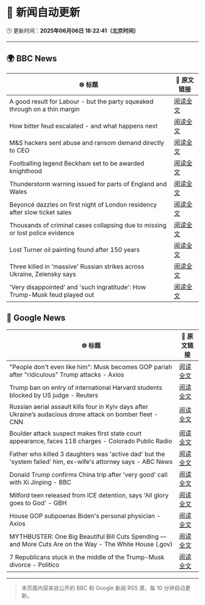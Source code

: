 # 🧠 新闻自动更新

🕒 更新时间：**2025年06月06日 18:22:41（北京时间）**

---

## 🌍 BBC News

| 🌐 标题 | 🔗 原文链接 |
|--------|-------------|
| A good result for Labour - but the party squeaked through on a thin margin | [阅读全文](https://www.bbc.com/news/articles/cvgqzdl8lxyo) |
| How bitter feud escalated - and what happens next | [阅读全文](https://www.bbc.com/news/articles/c3wd2215q08o) |
| M&S hackers sent abuse and ransom demand directly to CEO | [阅读全文](https://www.bbc.com/news/articles/cr58pqjlnjlo) |
| Footballing legend Beckham set to be awarded knighthood | [阅读全文](https://www.bbc.com/sport/football/articles/cm2309dlepno) |
| Thunderstorm warning issued for parts of England and Wales | [阅读全文](https://www.bbc.com/news/articles/cq851x1y9eqo) |
| Beyoncé dazzles on first night of London residency after slow ticket sales | [阅读全文](https://www.bbc.com/news/articles/cvgvlxk01gvo) |
| Thousands of criminal cases collapsing due to missing or lost police evidence | [阅读全文](https://www.bbc.com/news/articles/c3e5289d3njo) |
| Lost Turner oil painting found after 150 years | [阅读全文](https://www.bbc.com/news/articles/clyzp4r70m8o) |
| Three killed in 'massive' Russian strikes across Ukraine, Zelensky says | [阅读全文](https://www.bbc.com/news/articles/cvg7zy1jq7no) |
| 'Very disappointed' and 'such ingratitude': How Trump-Musk feud played out | [阅读全文](https://www.bbc.com/news/videos/czel2j71n49o) |

## 📰 Google News

| 🌐 标题 | 🔗 原文链接 |
|--------|-------------|
| "People don't even like him": Musk becomes GOP pariah after "ridiculous" Trump attacks - Axios | [阅读全文](https://news.google.com/rss/articles/CBMihgFBVV95cUxPQWdyNzEtMUtzanZSamlxN2hqSS1ldnhUUjk0U2lfMzFxejFOZ2tOcENTWXlFRWRqUGl6LXBIZ1YyaXJTY0RuOVIxUWt3MlM5MjNBcFAzVWVkaG9UUlB4OS03Q1k3djlGcXFMN2ZfSmRQMGFCVUxNWFJxbDB5QWdLcGJCeTF2UQ?oc=5) |
| Trump ban on entry of international Harvard students blocked by US judge - Reuters | [阅读全文](https://news.google.com/rss/articles/CBMiogFBVV95cUxQcjZqanhfanNnY2o4U1RMUU5KRF84Smk0Tm5SOWNzX1R3V2Z6N2xYTW1pektNam1wS3hMeHowWXduQUR4MFptS3k4bnBWSXVpZ2w4cVZKUGFkUkRqVk9JZXJjTThRdmg1VjZVQ1BZWXcyQmdOWUZ6cUNHMXNTXzY3dm15MVgtdG9mZlFPVy1fN285XzdiRXVCRGRqWjFlNXBPVEE?oc=5) |
| Russian aerial assault kills four in Kyiv days after Ukraine’s audacious drone attack on bomber fleet - CNN | [阅读全文](https://news.google.com/rss/articles/CBMimwFBVV95cUxNWFpFTWRFdWlsWDhjRUFSODgxZkpMT0RQOWNidm93UGhnN3pzOGlqeWp3MDE5U3VpS24ydlpGQ0lYei1FdzlNOWFNWFNEMlFlNGxBODgxNlA3ckxhWkRNenFfU3VyWFdfNENWQWJ5MjBjWi14YjRsVTNFRHNBOXEySEJiVGtIQ2JYOVdFdVRKeXNGaWRHNFgxcjdsa9IBoAFBVV95cUxQWFYwenNlM0NoelFMdW1wVmo4OENOUWVkMGV2dkhCV2tnTjFwMzdOclVaUmtyNDdKR3ZPdmdBNkplRDZURlZZUmg0Y3N3dDlUVWgxNjYtMS1YZ21yN2FkSVBreXl0V1J2eVpxZ1BJVVoyTFBqY0F1SUpwNXhFdVZVUm1pd21hcFc5OV9HWjY5bHh0Mm1JR0tYWWozeVVLMzBP?oc=5) |
| Boulder attack suspect makes first state court appearance, faces 118 charges - Colorado Public Radio | [阅读全文](https://news.google.com/rss/articles/CBMidEFVX3lxTFA4WFN1dlkyb2ROdGk1MnJ3cndYcEF5a0xRdTk2dFI3TXk2N0xRbWt0X1lVa3lsQm90bTFNWHVzSm5RaDJZS1FmbDUxaUxvS3dMNDExWTh3OHY4RkFEMWk4endPQkNEZ1RxRzVJUGZjLS1YSlFm?oc=5) |
| Father who killed 3 daughters was 'active dad' but the 'system failed' him, ex-wife's attorney says - ABC News | [阅读全文](https://news.google.com/rss/articles/CBMimwFBVV95cUxQOUtneTdzN1V4NzRCWlU0U2lHdTNLb2FTWmdLY0dJd0VzaC1LR0c5bTJXcGZ5Ti10by1VNmFIbFNhNlpEVWZGaG1XSHJGbFNqb3Zmd1d4cVk2Sm5WbFFJMDdhWUpGUkcxNUtNT2dmZkxLZS12RllLU1pXZjM2TFRUMzRSUEpUMFZRSU9BSXdXdGdBWmdPdEt1amJjQdIBoAFBVV95cUxOd01PdEJwcjRvWG5pcWtXYTl3azFqaTZmbHNqX2k0S0hlUGhRcWluSHRvcjQtcXZMbmIyaWVVMzZfV1B4QjBQV2R5WURxS042eE9NOEgxNGVOb2tSODd5UERiZHgxUUxEemk2ZVJ6LWNMLTExdHR4eXJPUzBKazF4MzFfalRLUE1FZXZ3Z3E0RFBxczlSdGdLcmpMTlJrSzda?oc=5) |
| Donald Trump confirms China trip after 'very good' call with Xi Jinping - BBC | [阅读全文](https://news.google.com/rss/articles/CBMiWkFVX3lxTFBzbjJLOVd5QWlVdXFjTjB3Y3loM1ZMZDhZZWRYNVlKWjNva3JJLXQ2dWRKODdUNXdoaHNqeFRwLU9sTW44ck5XZkVrQ3Z4cDM0YWw5WWZER0Z0d9IBX0FVX3lxTE1XWjF1SnZuaEd0YlotUTUzTmUwaTB0N2M5b0d3bUo2blROSXhRUUs0NGZjMnZsVzFkbElkRzBlRjF6X05fdWxUQlZlZFJxRUtRRUpSOERWYTdjaHNEcTc4?oc=5) |
| Milford teen released from ICE detention, says 'All glory goes to God' - GBH | [阅读全文](https://news.google.com/rss/articles/CBMiiwFBVV95cUxOQzcySnA5dGE3SlN6dTZXMkQ2czlTMmlEZFhxVW9OWE9hY2d2dGkwYzJaUV83NDhZRmMzT3N3Nmthc3lQUkh0ZUhwQnhMalZpdlNfM2podEZmZnU2UU5WWGItSlJIXzhwbGRqS0dLZi1NUVpFWmdiQTN0MHpvekhEYlVRU0g4WkwzeGZF?oc=5) |
| House GOP subpoenas Biden's personal physician - Axios | [阅读全文](https://news.google.com/rss/articles/CBMifkFVX3lxTE9YWUNJMGZnSjdUUkF6QThTM2F3SENYZDYyZXAxT1FORFFvUV8yUHg3NXlBMDdFaE5jZ2ZJWHQyT3NSS1o0aklCcWlsOFB2RUQ0ZEthR1hGQjNfNjJ0Q1dSZ2UxR2FhVkdvOEtJd2tMaEtJVGdvQkFlLWRsU044Zw?oc=5) |
| MYTHBUSTER: One Big Beautiful Bill Cuts Spending — and More Cuts Are on the Way - The White House (.gov) | [阅读全文](https://news.google.com/rss/articles/CBMivgFBVV95cUxQcWxnRjE2aTRWWXBTZWlwaERlUDBjRVBzY1RuUGJtNnozcXVid3J3SEc5WGdPNEVvWGdlSVlWeXB3Z1ZPMU1YNnBqeVJZX2tnakVteXJWRzU5eVpqTzFkbjVIZVFNOTdtSHh2S0haczRqRXF3S0VpbkVDa29qb3JoN2NqVkJ2cGFaUEgtZUNCUVNhd2JMUTFzRjQxd2s4ay1uTnJFYWozRUNZTko1X1BPTHoyTFdmTl9NazlzVU1R?oc=5) |
| 7 Republicans stuck in the middle of the Trump-Musk divorce - Politico | [阅读全文](https://news.google.com/rss/articles/CBMijAFBVV95cUxPTm9pYVhrT2xsOW5EYUh1ay0wdDV4R2VidmIwQ3BBY0F3X29nSEFCTjM1bldqRER2Z0w5RERvVFdjSUN1R3pCejFQODJRNVoyS0F4NEIyTEpiYzR4R0h3UHlNdDBlQVgtVk1sWkhKRWxEVVJjNjNpSjJnUXpRUlFycm5sRk42cDNaQS0zUg?oc=5) |

---
> 本页面内容来自公开的 BBC 和 Google 新闻 RSS 源，每 10 分钟自动更新。